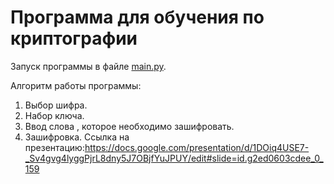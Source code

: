 # Программа для обучения по криптографии

Запуск программы в файле [main.py](https://github.com/Danila254/vsosh/blob/main/main.py).

Алгоритм работы программы:
1. Выбор шифра.
2. Набор ключа.
3. Ввод слова , которое необходимо зашифровать.
4. Зашифровка.
Ссылка на презентацию:https://docs.google.com/presentation/d/1DOiq4USE7-_Sv4gvg4lyggPjrL8dny5J7OBjfYuJPUY/edit#slide=id.g2ed0603cdee_0_159

